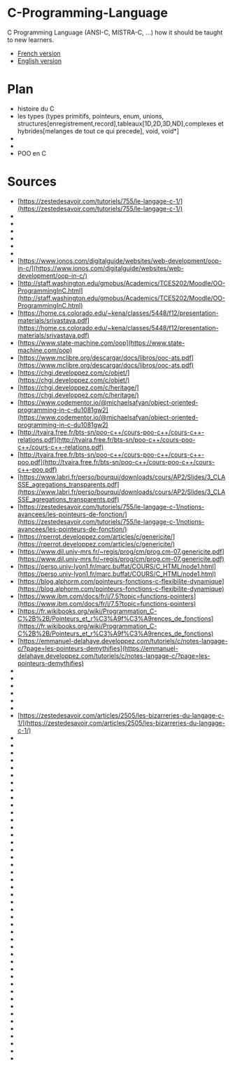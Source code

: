 # C-Programming-Language
C Programming Language (ANSI-C, MISTRA-C, ...) how it should be taught to new learners.
- [French version](https://github.com/rootoor-dev/C-Programming-Language/blob/main/Apprendre-le-langage-C.md)
- [English version](https://github.com/rootoor-dev/C-Programming-Language/blob/main/Learn-to-program-in-C.md)

# Plan
- histoire du C
- les types (types primitifs, pointeurs, enum, unions, structures[enregistrement,record],tableaux[1D,2D,3D,ND],complexes et hybrides[melanges de tout ce qui precede], void, void*]
- 
- 
- POO en C

# Sources

- [https://zestedesavoir.com/tutoriels/755/le-langage-c-1/](https://zestedesavoir.com/tutoriels/755/le-langage-c-1/)
- []()
- []()
- []()
- []()
- []()
- []()
- [https://www.ionos.com/digitalguide/websites/web-development/oop-in-c/](https://www.ionos.com/digitalguide/websites/web-development/oop-in-c/)
- [http://staff.washington.edu/gmobus/Academics/TCES202/Moodle/OO-ProgrammingInC.html](http://staff.washington.edu/gmobus/Academics/TCES202/Moodle/OO-ProgrammingInC.html)
- [https://home.cs.colorado.edu/~kena/classes/5448/f12/presentation-materials/srivastava.pdf](https://home.cs.colorado.edu/~kena/classes/5448/f12/presentation-materials/srivastava.pdf)
- [https://www.state-machine.com/oop](https://www.state-machine.com/oop)
- [https://www.mclibre.org/descargar/docs/libros/ooc-ats.pdf](https://www.mclibre.org/descargar/docs/libros/ooc-ats.pdf)
- [https://chgi.developpez.com/c/objet/](https://chgi.developpez.com/c/objet/)
- [https://chgi.developpez.com/c/heritage/](https://chgi.developpez.com/c/heritage/)
- [https://www.codementor.io/@michaelsafyan/object-oriented-programming-in-c-du1081gw2](https://www.codementor.io/@michaelsafyan/object-oriented-programming-in-c-du1081gw2)
- [http://tvaira.free.fr/bts-sn/poo-c++/cours-poo-c++/cours-c++-relations.pdf](http://tvaira.free.fr/bts-sn/poo-c++/cours-poo-c++/cours-c++-relations.pdf)
- [http://tvaira.free.fr/bts-sn/poo-c++/cours-poo-c++/cours-c++-poo.pdf](http://tvaira.free.fr/bts-sn/poo-c++/cours-poo-c++/cours-c++-poo.pdf)
- [https://www.labri.fr/perso/bourqui/downloads/cours/AP2/Slides/3_CLASSE_agregations_transparents.pdf](https://www.labri.fr/perso/bourqui/downloads/cours/AP2/Slides/3_CLASSE_agregations_transparents.pdf)
- [https://zestedesavoir.com/tutoriels/755/le-langage-c-1/notions-avancees/les-pointeurs-de-fonction/](https://zestedesavoir.com/tutoriels/755/le-langage-c-1/notions-avancees/les-pointeurs-de-fonction/)
- [https://rperrot.developpez.com/articles/c/genericite/](https://rperrot.developpez.com/articles/c/genericite/)
- [https://www.dil.univ-mrs.fr/~regis/prog/cm/prog.cm-07.genericite.pdf](https://www.dil.univ-mrs.fr/~regis/prog/cm/prog.cm-07.genericite.pdf)
- [https://perso.univ-lyon1.fr/marc.buffat/COURS/C_HTML/node1.html](https://perso.univ-lyon1.fr/marc.buffat/COURS/C_HTML/node1.html)
- [https://blog.alphorm.com/pointeurs-fonctions-c-flexibilite-dynamique](https://blog.alphorm.com/pointeurs-fonctions-c-flexibilite-dynamique)
- [https://www.ibm.com/docs/fr/i/7.5?topic=functions-pointers](https://www.ibm.com/docs/fr/i/7.5?topic=functions-pointers)
- [https://fr.wikibooks.org/wiki/Programmation_C-C%2B%2B/Pointeurs_et_r%C3%A9f%C3%A9rences_de_fonctions](https://fr.wikibooks.org/wiki/Programmation_C-C%2B%2B/Pointeurs_et_r%C3%A9f%C3%A9rences_de_fonctions)
- [https://emmanuel-delahaye.developpez.com/tutoriels/c/notes-langage-c/?page=les-pointeurs-demythifies](https://emmanuel-delahaye.developpez.com/tutoriels/c/notes-langage-c/?page=les-pointeurs-demythifies)
- []()
- []()
- []()
- []()
- []()
- []()
- [https://zestedesavoir.com/articles/2505/les-bizarreries-du-langage-c-1/](https://zestedesavoir.com/articles/2505/les-bizarreries-du-langage-c-1/)
- []()
- []()
- []()
- []()
- []()
- []()
- []()
- []()
- []()
- []()
- []()
- []()
- []()
- []()
- []()
- []()
- []()
- []()
- []()
- []()
- []()
- []()
- []()
- []()
- []()
- []()
- []()
- []()
- []()
- []()
- []()
- []()
- []()
- []()
- []()
- []()
- []()
- []()
- []()
- []()
- []()
- []()
- []()
- []()
